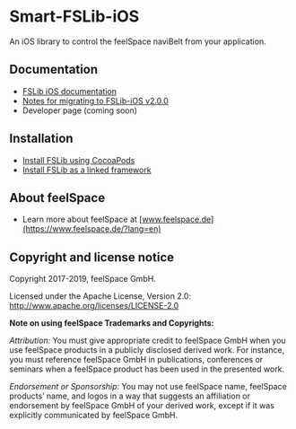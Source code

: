 # Smart-FSLib-iOS
An iOS library to control the feelSpace naviBelt from your application.

## Documentation

* [FSLib iOS documentation](https://github.com/feelSpace/FSLib-iOS/tree/master/docs/README.md)
* [Notes for migrating to FSLib-iOS v2.0.0](https://github.com/feelSpace/FSLib-iOS/releases/tag/v2.0.0)
* Developer page (coming soon)

## Installation

* [Install FSLib using CocoaPods](https://github.com/feelSpace/FSLib-iOS/tree/master/docs/README.md#using-cocoapods)
* [Install FSLib as a linked framework](https://github.com/feelSpace/FSLib-iOS/tree/master/docs/README.md#using-source-on-git)

## About feelSpace

* Learn more about feelSpace at [www.feelspace.de](https://www.feelspace.de/?lang=en)

## Copyright and license notice

Copyright 2017-2019, feelSpace GmbH.

Licensed under the Apache License, Version 2.0: http://www.apache.org/licenses/LICENSE-2.0

**Note on using feelSpace Trademarks and Copyrights:**

*Attribution:* You must give appropriate credit to feelSpace GmbH when you use feelSpace products in a publicly disclosed derived work. For instance, you must reference feelSpace GmbH in publications, conferences or seminars when a feelSpace product has been used in the presented work.

*Endorsement or Sponsorship:* You may not use feelSpace name, feelSpace products’ name, and logos in a way that suggests an affiliation or endorsement by feelSpace GmbH of your derived work, except if it was explicitly communicated by feelSpace GmbH.

